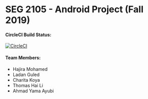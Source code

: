 # SEG 2105 - Android Project (Fall 2019)

#### CircleCI Build Status:

[![CircleCI](https://circleci.com/gh/SEG2105-uottawa/seg2105-project-team-f19-5.svg?style=svg&circle-token=fa8576c9c01eb67a88929841760b681ea30820b3)](https://circleci.com/gh/SEG2105-uottawa/seg2105-project-team-f19-5)

#### Team Members:

- Hajira Mohamed
- Ladan Guled
- Charita Koya
- Thomas Hai Li
- Ahmad Yama Ayubi
